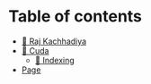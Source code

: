 # Table of contents

* [👋 Raj Kachhadiya](README.md)
* [🚀 Cuda](cuda/README.md)
  * [🔢 Indexing](cuda/indexing.md)
* [Page](page.md)

